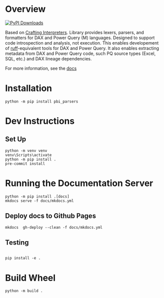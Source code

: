# Overview

[![PyPI Downloads](https://static.pepy.tech/badge/pbi-parsers)](https://pepy.tech/projects/pbi-parsers)

Based on [Crafting Interpreters](https://timothya.com/pdfs/crafting-interpreters.pdf). Library provides lexers, parsers, and formatters for DAX and Power Query (M) languages. Designed to support code introspection and analysis, not execution. This enables developement of [ruff](https://github.com/astral-sh/ruff)-equivalent tools for DAX and Power Query. It also enables extracting metadata from DAX and Power Query code, such PQ source types (Excel, SQL, etc.) and DAX lineage dependencies.

For more information, see the [docs](https://douglassimonsen.github.io/pbi_parsers/)

# Installation

```shell
python -m pip install pbi_parsers
```

# Dev Instructions


## Set Up

```shell
python -m venv venv
venv\Scripts\activate
python -m pip install .
pre-commit install
```


# Running the Documentation Server

```shell
python -m pip install .[docs]
mkdocs serve -f docs/mkdocs.yml
```

## Deploy docs to Github Pages

```shell
mkdocs  gh-deploy --clean -f docs/mkdocs.yml
```

## Testing

```shell

pip install -e .
```

# Build Wheel

```shell
python -m build .
```